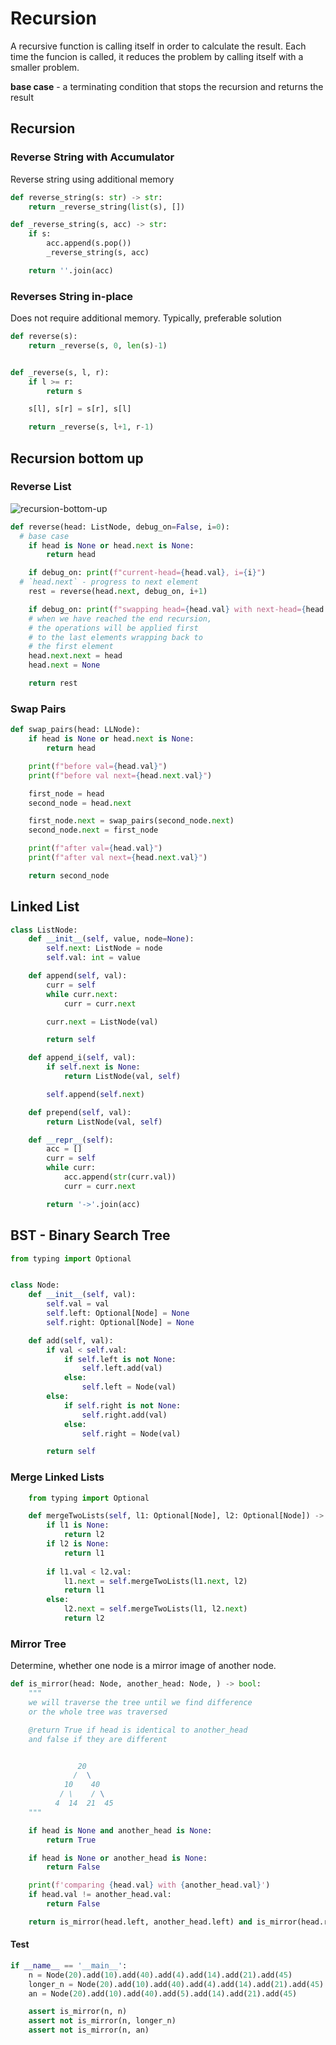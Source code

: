 # Recursion

A recursive function is calling itself in order to calculate the result. Each time the funcion is called, it reduces the problem by calling itself with a smaller problem.

**base case** - a terminating condition that stops the recursion and returns the result

## Recursion

### Reverse String with Accumulator
Reverse string using additional memory

```python
def reverse_string(s: str) -> str:
    return _reverse_string(list(s), [])

def _reverse_string(s, acc) -> str:
    if s:
        acc.append(s.pop())
        _reverse_string(s, acc)

    return ''.join(acc)
```

### Reverses String in-place
Does not require additional memory. Typically, preferable solution

```python
def reverse(s):
    return _reverse(s, 0, len(s)-1)


def _reverse(s, l, r):
    if l >= r:
        return s

    s[l], s[r] = s[r], s[l]

    return _reverse(s, l+1, r-1)
```

## Recursion bottom up

### Reverse List

![recursion-bottom-up](../_assets/algos/recursion.png)

```Python
def reverse(head: ListNode, debug_on=False, i=0):
  # base case
    if head is None or head.next is None:
        return head

    if debug_on: print(f"current-head={head.val}, i={i}")
  # `head.next` - progress to next element
    rest = reverse(head.next, debug_on, i+1)

    if debug_on: print(f"swapping head={head.val} with next-head={head.next.val}, i={i}")
    # when we have reached the end recursion,
    # the operations will be applied first 
    # to the last elements wrapping back to
    # the first element
    head.next.next = head
    head.next = None

    return rest
```

### Swap Pairs

```Python
def swap_pairs(head: LLNode):
    if head is None or head.next is None:
        return head

    print(f"before val={head.val}")
    print(f"before val next={head.next.val}")

    first_node = head
    second_node = head.next

    first_node.next = swap_pairs(second_node.next)
    second_node.next = first_node

    print(f"after val={head.val}")
    print(f"after val next={head.next.val}")

    return second_node
```

## Linked List

```Python
class ListNode:
    def __init__(self, value, node=None):
        self.next: ListNode = node
        self.val: int = value

    def append(self, val):
        curr = self
        while curr.next:
            curr = curr.next

        curr.next = ListNode(val)

        return self

    def append_i(self, val):
        if self.next is None:
            return ListNode(val, self)

        self.append(self.next)

    def prepend(self, val):
        return ListNode(val, self)

    def __repr__(self):
        acc = []
        curr = self
        while curr:
            acc.append(str(curr.val))
            curr = curr.next

        return '->'.join(acc)
```

## BST - Binary Search Tree

```Python
from typing import Optional


class Node:
    def __init__(self, val):
        self.val = val
        self.left: Optional[Node] = None
        self.right: Optional[Node] = None

    def add(self, val):
        if val < self.val:
            if self.left is not None:
                self.left.add(val)
            else:
                self.left = Node(val)
        else:
            if self.right is not None:
                self.right.add(val)
            else:
                self.right = Node(val)

        return self
```

### Merge Linked Lists

```Python
    from typing import Optional

    def mergeTwoLists(self, l1: Optional[Node], l2: Optional[Node]) -> Optional[Node]:
        if l1 is None:
            return l2
        if l2 is None:
            return l1
        
        if l1.val < l2.val:
            l1.next = self.mergeTwoLists(l1.next, l2)
            return l1
        else:
            l2.next = self.mergeTwoLists(l1, l2.next)
            return l2
```

### Mirror Tree

Determine, whether one node is a mirror image of another node.

```Python
def is_mirror(head: Node, another_head: Node, ) -> bool:
    """
    we will traverse the tree until we find difference
    or the whole tree was traversed

    @return True if head is identical to another_head
    and false if they are different


               20
              /  \
            10    40
           / \    / \
          4  14  21  45
    """

    if head is None and another_head is None:
        return True

    if head is None or another_head is None:
        return False

    print(f'comparing {head.val} with {another_head.val}')
    if head.val != another_head.val:
        return False

    return is_mirror(head.left, another_head.left) and is_mirror(head.right, another_head.right)
```

#### Test

```Python
if __name__ == '__main__':
    n = Node(20).add(10).add(40).add(4).add(14).add(21).add(45)
    longer_n = Node(20).add(10).add(40).add(4).add(14).add(21).add(45).add(2)
    an = Node(20).add(10).add(40).add(5).add(14).add(21).add(45)

    assert is_mirror(n, n)
    assert not is_mirror(n, longer_n)
    assert not is_mirror(n, an)
```
